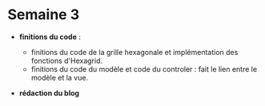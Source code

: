 # Semaine 3

+ **finitions du code** :
  - finitions du code de la grille hexagonale et implémentation des fonctions d'Hexagrid.
  - finitions du code du modèle et code du controler : fait le lien entre le modèle et la vue.

+ **rédaction du blog**
